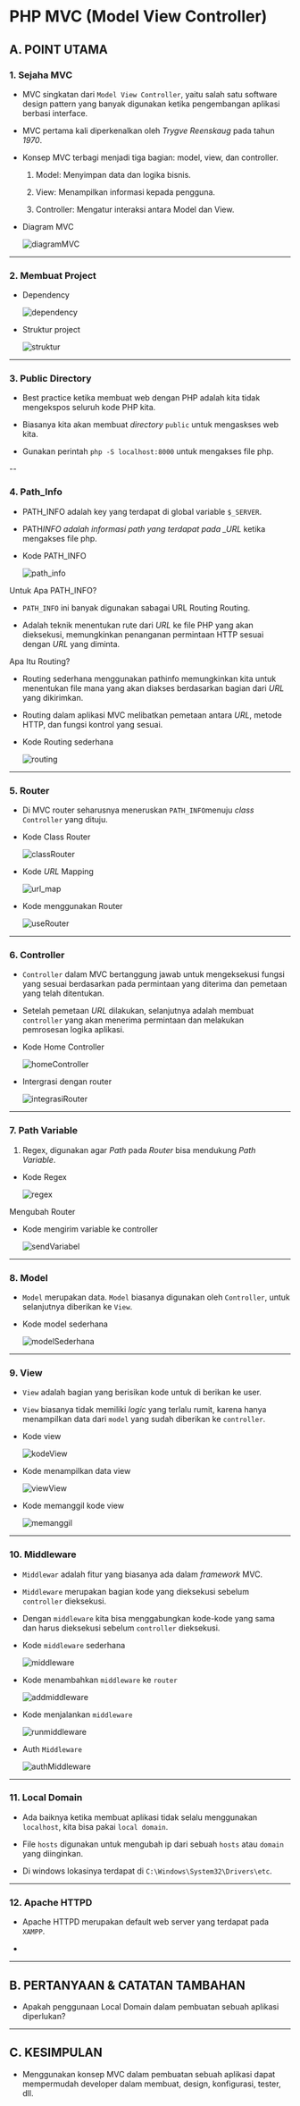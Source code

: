 # PHP MVC (Model View Controller)

## A. POINT UTAMA

### 1. Sejaha MVC

- MVC singkatan dari `Model View Controller`, yaitu salah satu software design pattern yang banyak digunakan ketika pengembangan aplikasi berbasi interface.

- MVC pertama kali diperkenalkan oleh _Trygve Reenskaug_ pada tahun _1970_.

- Konsep MVC terbagi menjadi tiga bagian: model, view, dan controller.

  1. Model: Menyimpan data dan logika bisnis.

  2. View: Menampilkan informasi kepada pengguna.

  3. Controller: Mengatur interaksi antara Model dan View.

- Diagram MVC

  ![diagramMVC](img/digramMVC.png)

---

### 2. Membuat Project

- Dependency

  ![dependency](img/dependency.png)

- Struktur project

  ![struktur](img/struktur.png)

---

### 3. Public Directory

- Best practice ketika membuat web dengan PHP adalah kita tidak mengekspos seluruh kode PHP kita.

- Biasanya kita akan membuat _directory_ `public` untuk mengaskses web kita.

- Gunakan perintah `php -S localhost:8000` untuk mengakses file php.

--

### 4. Path_Info

- PATH_INFO adalah key yang terdapat di global variable `$_SERVER`.

- PATH*INFO adalah informasi path yang terdapat pada \_URL* ketika mengakses file php.

- Kode PATH_INFO

  ![path_info](img/path_info.png)

Untuk Apa PATH_INFO?

- `PATH_INFO` ini banyak digunakan sabagai URL Routing
  Routing.

- Adalah teknik menentukan rute dari _URL_ ke file PHP yang akan dieksekusi, memungkinkan penanganan permintaan HTTP sesuai dengan _URL_ yang diminta.

Apa Itu Routing?

- Routing sederhana menggunakan pathinfo memungkinkan kita untuk menentukan file mana yang akan diakses berdasarkan bagian dari _URL_ yang dikirimkan.

- Routing dalam aplikasi MVC melibatkan pemetaan antara _URL_, metode HTTP, dan fungsi kontrol yang sesuai.

- Kode Routing sederhana

  ![routing](img/routingSederhana.png)

---

### 5. Router

- Di MVC router seharusnya meneruskan `PATH_INFO`menuju _class_ `Controller` yang dituju.

- Kode Class Router

  ![classRouter](img/classRouter.png)

- Kode _URL_ Mapping

  ![url_map](img/url_map.png)

- Kode menggunakan Router

  ![useRouter](img/useRouter.png)

---

### 6. Controller

- `Controller` dalam MVC bertanggung jawab untuk mengeksekusi fungsi yang sesuai berdasarkan pada permintaan yang diterima dan pemetaan yang telah ditentukan.

- Setelah pemetaan _URL_ dilakukan, selanjutnya adalah membuat `controller` yang akan menerima permintaan dan melakukan pemrosesan logika aplikasi.

- Kode Home Controller

  ![homeController](img/homeController.png)

- Intergrasi dengan router

  ![integrasiRouter](img/integController.png)

---

### 7. Path Variable

1. Regex, digunakan agar _Path_ pada _Router_ bisa mendukung _Path Variable_.

- Kode Regex

  ![regex](img/regexTest.png)

Mengubah Router

- Kode mengirim variable ke controller

  ![sendVariabel](img/sendVariable.png)

---

### 8. Model

- `Model` merupakan data. `Model` biasanya digunakan oleh `Controller`, untuk selanjutnya diberikan ke `View`.

- Kode model sederhana

  ![modelSederhana](img/modelSederhana.png)

---

### 9. View

- `View` adalah bagian yang berisikan kode untuk di berikan ke user.

- `View` biasanya tidak memiliki _logic_ yang terlalu rumit, karena hanya menampilkan data dari `model` yang sudah diberikan ke `controller`.

- Kode view

  ![kodeView](img/viewSederhana.png)

- Kode menampilkan data view

  ![viewView](img/menampilkanView.png)

- Kode memanggil kode view

  ![memanggil](img/memanggilKodeView.png)

---

### 10. Middleware

- `Middlewar` adalah fitur yang biasanya ada dalam _framework_ MVC.

- `Middleware` merupakan bagian kode yang dieksekusi sebelum `controller` dieksekusi.

- Dengan `middleware` kita bisa menggabungkan kode-kode yang sama dan harus dieksekusi sebelum `controller` dieksekusi.

- Kode `middleware` sederhana

  ![middleware](img/kodeSederhanaMiddleware.png)

- Kode menambahkan `middleware` ke `router`

  ![addmiddleware](img/addMiddleware.png)

- Kode menjalankan `middleware`

  ![runmiddleware](img/runMiddleware.png)

- Auth `Middleware`

  ![authMiddleware](img/authMiddleware.png)

---

### 11. Local Domain

- Ada baiknya ketika membuat aplikasi tidak selalu menggunakan `localhost`, kita bisa pakai `local domain`.

- File `hosts` digunakan untuk mengubah ip dari sebuah `hosts` atau `domain` yang diinginkan.

- Di windows lokasinya terdapat di `C:\Windows\System32\Drivers\etc`.

---

### 12. Apache HTTPD

- Apache HTTPD merupakan default web server yang terdapat pada `XAMPP`.

-

---

## B. PERTANYAAN & CATATAN TAMBAHAN

- Apakah penggunaan Local Domain dalam pembuatan sebuah aplikasi diperlukan?

---

## C. KESIMPULAN

- Menggunakan konsep MVC dalam pembuatan sebuah aplikasi dapat mempermudah developer dalam membuat, design, konfigurasi, tester, dll.
